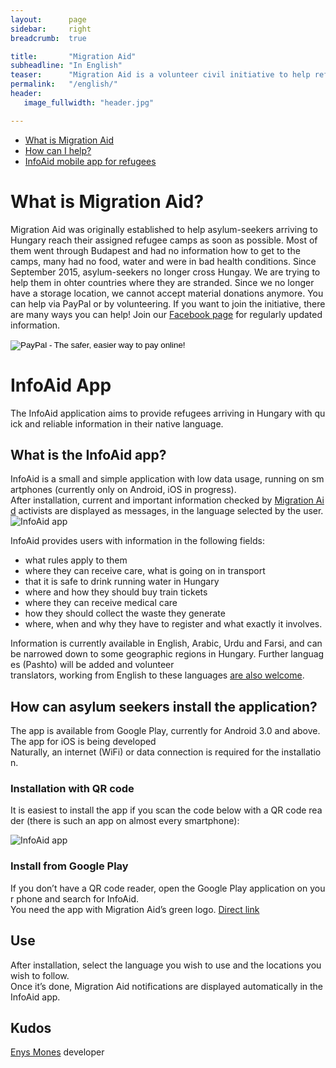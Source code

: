 ```yaml
---
layout:      page
sidebar:     right
breadcrumb:  true

title:       "Migration Aid"
subheadline: "In English"
teaser:      "Migration Aid is a volunteer civil initiative to help refugees arriving to Hungary reach their assigned refugee camps or travel onwards. "
permalink:   "/english/"
header:
   image_fullwidth: "header.jpg"

---
```




- [What is Migration Aid](#whatis)
- [How can I help?](#howcanihelp)
- [InfoAid mobile app for refugees](#infoaid)


# What is Migration Aid?<a name="whatis"></a> 

Migration Aid was originally established to help asylum-seekers arriving to Hungary reach their assigned refugee camps as soon as possible. Most of them went through Budapest and had no information how to get to the camps, many had no food, water and were in bad health conditions. 
Since September 2015, asylum-seekers no longer cross Hungay. We are trying to help them in ohter countries where they are stranded. Since we no longer have a storage location, we cannot accept material donations anymore. You can help via PayPal or by volunteering. 
If you want to join the initiative, there are many ways you can help! Join our [Facebook page](https://www.facebook.com/migrationaid.org) for regularly updated information.


<form action="https://www.paypal.com/cgi-bin/webscr" method="post" target="_top">
<input type="hidden" name="cmd" value="_s-xclick">
<input type="hidden" name="hosted_button_id" value="43CN4MWABH62J">
<input type="image" src="https://www.paypalobjects.com/en_US/i/btn/btn_donateCC_LG.gif" border="0" name="submit" alt="PayPal - The safer, easier way to pay online!">
<img alt="" border="0" src="https://www.paypalobjects.com/en_US/i/scr/pixel.gif" width="1" height="1">
</form>


# InfoAid App <a name="infoaid"></a>

The InfoAid application aims to provide refugees arriving in Hungary with quick and reliable information in their native language.

## What is the InfoAid app?

InfoAid is a small and simple application with low data usage, running on smartphones (currently only on Android, iOS in progress). After installation, current and important information checked by [Migration Aid](http://bit.ly/migaidhu) activists are displayed as messages, in the language selected by the user.
![InfoAid app]({{site.urlimg}}/infoaid_app.png)

InfoAid provides users with information in the following fields:

- what rules apply to them
- where they can receive care, what is going on in transport
- that it is safe to drink running water in Hungary
- where and how they should buy train tickets
- where they can receive medical care
- how they should collect the waste they generate
- where, when and why they have to register and what exactly it involves.

Information is currently available in English, Arabic, Urdu and Farsi, and can be narrowed down to some geographic regions in Hungary. Further languages (Pashto) will be added and volunteer translators, working from English to these languages [are also welcome](http://bit.ly/1KdUVrn).

## How can asylum seekers install the application?

The app is available from Google Play, currently for Android 3.0 and above. The app for iOS is being developed Naturally, an internet (WiFi) or data connection is required for the installation.

### Installation with QR code

It is easiest to install the app if you scan the code below with a QR code reader (there is such an app on almost every smartphone): 

![InfoAid app]({{site.urlimg}}/infoaid_app_QRcode.png)

### Install from Google Play

If you don’t have a QR code reader, open the Google Play application on your phone and search for InfoAid. You need the app with Migration Aid’s green logo. [Direct link](http://bit.ly/infoaid)

## Use

After installation, select the language you wish to use and the locations you wish to follow.  Once it’s done, Migration Aid notifications are displayed automatically in the InfoAid app.

## Kudos

[Enys Mones](mailto:enys.mones+infoaid@gmail.com) developer
